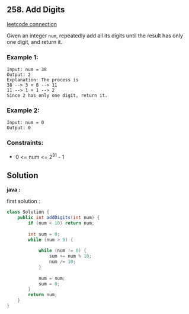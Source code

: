 ## 258. Add Digits

[leetcode connection](https://leetcode.com/problems/add-digits/)

Given an integer `num`, repeatedly add all its digits until the result has only one digit, and return it.

### Example 1:
```
Input: num = 38
Output: 2
Explanation: The process is
38 --> 3 + 8 --> 11
11 --> 1 + 1 --> 2 
Since 2 has only one digit, return it.
```

### Example 2:
```
Input: num = 0
Output: 0
```

### Constraints:

* 0 <= num <= 2<sup>31</sup> - 1

## Solution

**java :**

first solution :
```java
class Solution {
    public int addDigits(int num) {
        if (num < 10) return num;
        
        int sum = 0;
        while (num > 9) {
            
            while (num != 0) {
                sum += num % 10;
                num /= 10;
            }
            
            num = sum;
            sum = 0;
        }
        return num;
    }
}
```